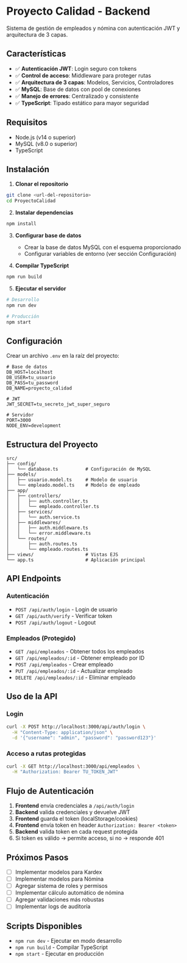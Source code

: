 # Proyecto Calidad - Backend

Sistema de gestión de empleados y nómina con autenticación JWT y arquitectura de 3 capas.

## Características

- ✅ **Autenticación JWT**: Login seguro con tokens
- ✅ **Control de acceso**: Middleware para proteger rutas
- ✅ **Arquitectura de 3 capas**: Modelos, Servicios, Controladores
- ✅ **MySQL**: Base de datos con pool de conexiones
- ✅ **Manejo de errores**: Centralizado y consistente
- ✅ **TypeScript**: Tipado estático para mayor seguridad

## Requisitos

- Node.js (v14 o superior)
- MySQL (v8.0 o superior)
- TypeScript

## Instalación

1. **Clonar el repositorio**
```bash
git clone <url-del-repositorio>
cd ProyectoCalidad
```

2. **Instalar dependencias**
```bash
npm install
```

3. **Configurar base de datos**
   - Crear la base de datos MySQL con el esquema proporcionado
   - Configurar variables de entorno (ver sección Configuración)

4. **Compilar TypeScript**
```bash
npm run build
```

5. **Ejecutar el servidor**
```bash
# Desarrollo
npm run dev

# Producción
npm start
```

## Configuración

Crear un archivo `.env` en la raíz del proyecto:

```env
# Base de datos
DB_HOST=localhost
DB_USER=tu_usuario
DB_PASS=tu_password
DB_NAME=proyecto_calidad

# JWT
JWT_SECRET=tu_secreto_jwt_super_seguro

# Servidor
PORT=3000
NODE_ENV=development
```

## Estructura del Proyecto

```
src/
├── config/
│   └── database.ts          # Configuración de MySQL
├── models/
│   ├── usuario.model.ts     # Modelo de usuario
│   └── empleado.model.ts    # Modelo de empleado
├── app/
│   ├── controllers/
│   │   ├── auth.controller.ts
│   │   └── empleado.controller.ts
│   ├── services/
│   │   └── auth.service.ts
│   ├── middlewares/
│   │   ├── auth.middleware.ts
│   │   └── error.middleware.ts
│   └── routes/
│       ├── auth.routes.ts
│       └── empleado.routes.ts
├── views/                   # Vistas EJS
└── app.ts                   # Aplicación principal
```

## API Endpoints

### Autenticación
- `POST /api/auth/login` - Login de usuario
- `GET /api/auth/verify` - Verificar token
- `POST /api/auth/logout` - Logout

### Empleados (Protegido)
- `GET /api/empleados` - Obtener todos los empleados
- `GET /api/empleados/:id` - Obtener empleado por ID
- `POST /api/empleados` - Crear empleado
- `PUT /api/empleados/:id` - Actualizar empleado
- `DELETE /api/empleados/:id` - Eliminar empleado

## Uso de la API

### Login
```bash
curl -X POST http://localhost:3000/api/auth/login \
  -H "Content-Type: application/json" \
  -d '{"username": "admin", "password": "password123"}'
```

### Acceso a rutas protegidas
```bash
curl -X GET http://localhost:3000/api/empleados \
  -H "Authorization: Bearer TU_TOKEN_JWT"
```

## Flujo de Autenticación

1. **Frontend** envía credenciales a `/api/auth/login`
2. **Backend** valida credenciales y devuelve JWT
3. **Frontend** guarda el token (localStorage/cookies)
4. **Frontend** envía token en header `Authorization: Bearer <token>`
5. **Backend** valida token en cada request protegida
6. Si token es válido → permite acceso, si no → responde 401

## Próximos Pasos

- [ ] Implementar modelos para Kardex
- [ ] Implementar modelos para Nómina
- [ ] Agregar sistema de roles y permisos
- [ ] Implementar cálculo automático de nómina
- [ ] Agregar validaciones más robustas
- [ ] Implementar logs de auditoría

## Scripts Disponibles

- `npm run dev` - Ejecutar en modo desarrollo
- `npm run build` - Compilar TypeScript
- `npm start` - Ejecutar en producción 